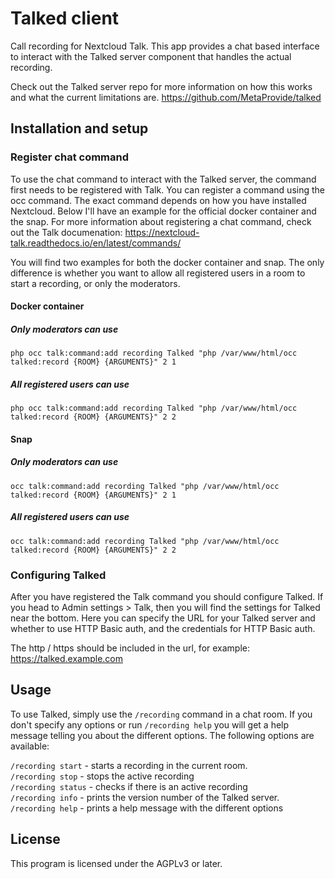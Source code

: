 # Talked client

Call recording for Nextcloud Talk. This app provides a chat based interface to interact with the Talked server component that handles the actual recording.

Check out the Talked server repo for more information on how this works and what the current limitations are. https://github.com/MetaProvide/talked

## Installation and setup

### Register chat command

To use the chat command to interact with the Talked server, the command first needs to be registered with Talk. You can register a command using the occ command. The exact command depends on how you have installed Nextcloud. Below I'll have an example for the official docker container and the snap. For more information about registering a chat command, check out the Talk documenation: https://nextcloud-talk.readthedocs.io/en/latest/commands/

You will find two examples for both the docker container and snap. The only difference is whether you want to allow all registered users in a room to start a recording, or only the moderators.

#### Docker container

##### Only moderators can use
```
php occ talk:command:add recording Talked "php /var/www/html/occ talked:record {ROOM} {ARGUMENTS}" 2 1
```
##### All registered users can use
```
php occ talk:command:add recording Talked "php /var/www/html/occ talked:record {ROOM} {ARGUMENTS}" 2 2
```

#### Snap

##### Only moderators can use
```
occ talk:command:add recording Talked "php /var/www/html/occ talked:record {ROOM} {ARGUMENTS}" 2 1
```
##### All registered users can use
```
occ talk:command:add recording Talked "php /var/www/html/occ talked:record {ROOM} {ARGUMENTS}" 2 2
```

### Configuring Talked

After you have registered the Talk command you should configure Talked. If you head to Admin settings > Talk, then you will find the settings for Talked near the bottom. Here you can specify the URL for your Talked server and whether to use HTTP Basic auth, and the credentials for HTTP Basic auth.

The http / https should be included in the url, for example: https://talked.example.com

## Usage

To use Talked, simply use the `/recording` command in a chat room. If you don't specify any options or run `/recording help` you will get a help message telling you about the different options. The following options are available:

`/recording start` - starts a recording in the current room.  
`/recording stop`  - stops the active recording  
`/recording status` - checks if there is an active recording  
`/recording info` - prints the version number of the Talked server.  
`/recording help` - prints a help message with the different options

## License

This program is licensed under the AGPLv3 or later.
